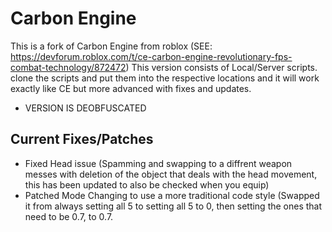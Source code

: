 # Carbon Engine
This is a fork of Carbon Engine from roblox (SEE: https://devforum.roblox.com/t/ce-carbon-engine-revolutionary-fps-combat-technology/872472)
This version consists of Local/Server scripts.  clone the scripts and put them into the respective locations and it will work exactly like CE but more advanced with fixes and updates.

* VERSION IS DEOBFUSCATED

## Current Fixes/Patches
- Fixed Head issue (Spamming and swapping to a diffrent weapon messes with deletion of the object that deals with the head movement, this has been updated to also be checked when you equip)
- Patched Mode Changing to use a more traditional code style (Swapped it from always setting all 5 to setting all 5 to 0, then setting the ones that need to be 0.7, to 0.7.
